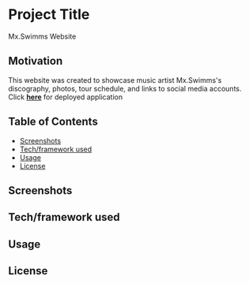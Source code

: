 # Project Title
Mx.Swimms Website

## Motivation
This website was created to showcase music artist Mx.Swimms's discography, photos, tour schedule, and links to social media accounts.
Click **[here](http://mxswimms.herokuapp.com/)** for deployed application

## Table of Contents
* [Screenshots](#screenshots)
* [Tech/framework used](#tech/framework-used)
* [Usage](#usage)
* [License](#license)

## Screenshots

## Tech/framework used

## Usage

## License
